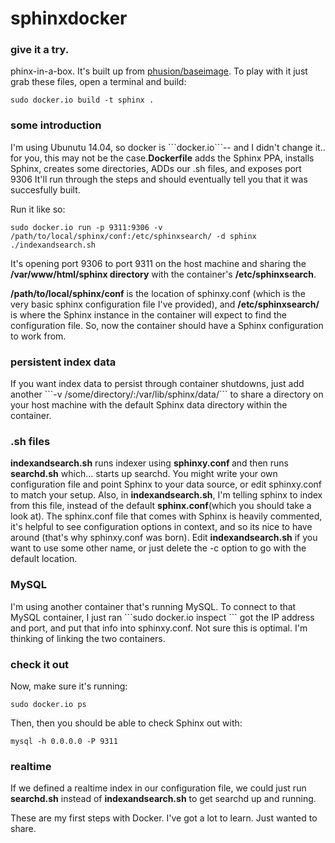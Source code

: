 sphinxdocker
============

<h3>give it a try.</h3>

phinx-in-a-box. It's built up from <a href="https://registry.hub.docker.com/u/phusion/baseimage/">phusion/baseimage</a>. To play with it just grab these files, open a terminal and build:

```
sudo docker.io build -t sphinx . 
```
<h3>some introduction</h3>
I'm using Ubunutu 14.04, so docker is ```docker.io```-- and I didn't change it.. for you, this may not be the case.<strong>Dockerfile</strong>  adds the Sphinx PPA, installs Sphinx, creates some directories, ADDs our .sh files, and exposes port 9306 It'll run through the steps and should eventually tell you that it was succesfully built. 

Run it like so:
```
sudo docker.io run -p 9311:9306 -v /path/to/local/sphinx/conf:/etc/sphinxsearch/ -d sphinx ./indexandsearch.sh
```

It's opening port 9306 to port 9311 on the host machine and sharing the <strong>/var/www/html/sphinx directory</strong> with the container's <strong>/etc/sphinxsearch</strong>. 

<strong>/path/to/local/sphinx/conf</strong> is the location of sphinxy.conf (which is the very basic sphinx configuration file I've provided), and <strong>/etc/sphinxsearch/</strong> is where the Sphinx instance in the container will expect to find the configuration file. So, now the container should have a Sphinx configuration to work from.

<h3>persistent index data</h3>
If you want index data to persist through container shutdowns, just add another ```-v /some/directory/:/var/lib/sphinx/data/``` to share a directory on your host machine with the default Sphinx data directory within the container.

<h3>.sh files</h3>
<strong>indexandsearch.sh</strong> runs indexer using <strong>sphinxy.conf </strong>and then runs <strong>searchd.sh</strong> which... starts up searchd.
You might write your own configuration file and point Sphinx to your data source, or edit sphinxy.conf to match your setup. Also, in <strong>indexandsearch.sh</strong>, I'm telling sphinx to index from this file, instead of the default <strong>sphinx.conf</strong>(which you should take a look at). The sphinx.conf file that comes with Sphinx is heavily commented, it's helpful to see configuration options in context, and so its nice to have around (that's why sphinxy.conf was born). Edit <strong>indexandsearch.sh</strong> if you want to use some other name, or just delete the -c option to go with the default location.

<h3>MySQL</h3>
I'm using another container that's running MySQL.
To connect to that MySQL container, I just ran ```sudo docker.io inspect <container id>``` got the IP address and port, and put that info into sphinxy.conf. Not sure this is optimal. I'm thinking of linking the two containers. 

<h3>check it out</h3>
Now, make sure it's running:

```sudo docker.io ps```

Then, then you should be able to check Sphinx out with:

```mysql -h 0.0.0.0 -P 9311```

<h3>realtime</h3>
If we defined a realtime index in our configuration file, we could just run <strong>searchd.sh</strong> instead of <strong>indexandsearch.sh</strong> to get searchd up and running.

These are my first steps with Docker. I've got a lot to learn. Just wanted to share.

